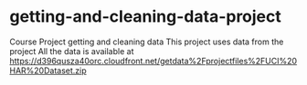 # getting-and-cleaning-data-project
Course Project getting and cleaning data
This project uses data from the project 
All the data is available at
https://d396qusza40orc.cloudfront.net/getdata%2Fprojectfiles%2FUCI%20HAR%20Dataset.zip 
